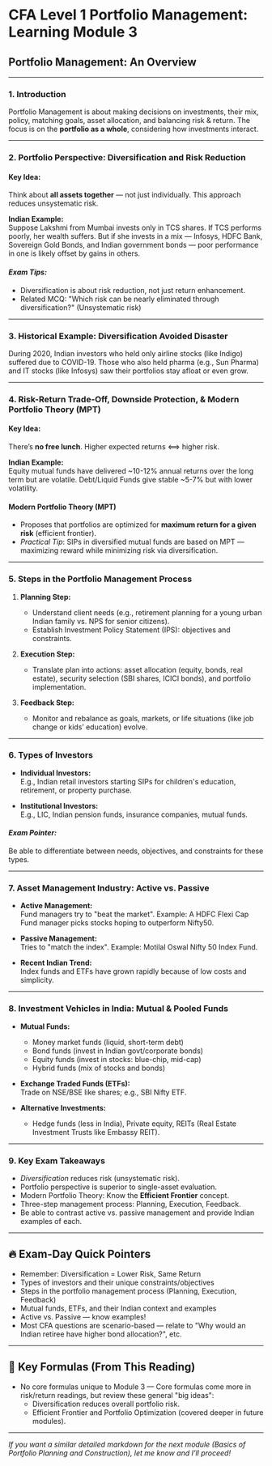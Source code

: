 # CFA Level 1 Portfolio Management: Learning Module 3
## Portfolio Management: An Overview

---

### 1. Introduction

Portfolio Management is about making decisions on investments, their mix, policy, matching goals, asset allocation, and balancing risk & return. The focus is on the **portfolio as a whole**, considering how investments interact.

---

### 2. Portfolio Perspective: Diversification and Risk Reduction

#### Key Idea:
Think about **all assets together** — not just individually. This approach reduces unsystematic risk.

**Indian Example:**  
Suppose Lakshmi from Mumbai invests only in TCS shares. If TCS performs poorly, her wealth suffers. But if she invests in a mix — Infosys, HDFC Bank, Sovereign Gold Bonds, and Indian government bonds — poor performance in one is likely offset by gains in others.

#### *Exam Tips:*
- Diversification is about risk reduction, not just return enhancement.
- Related MCQ: "Which risk can be nearly eliminated through diversification?" (Unsystematic risk)

---

### 3. Historical Example: Diversification Avoided Disaster

During 2020, Indian investors who held only airline stocks (like Indigo) suffered due to COVID-19. Those who also held pharma (e.g., Sun Pharma) and IT stocks (like Infosys) saw their portfolios stay afloat or even grow.

---

### 4. Risk-Return Trade-Off, Downside Protection, & Modern Portfolio Theory (MPT)

#### Key Idea:
There’s **no free lunch**. Higher expected returns ⟺ higher risk.

**Indian Example:**  
Equity mutual funds have delivered ~10-12% annual returns over the long term but are volatile. Debt/Liquid Funds give stable ~5-7% but with lower volatility.

#### Modern Portfolio Theory (MPT)
- Proposes that portfolios are optimized for **maximum return for a given risk** (efficient frontier).
- *Practical Tip*: SIPs in diversified mutual funds are based on MPT — maximizing reward while minimizing risk via diversification.

---

### 5. Steps in the Portfolio Management Process

1. **Planning Step:**
   - Understand client needs (e.g., retirement planning for a young urban Indian family vs. NPS for senior citizens).
   - Establish Investment Policy Statement (IPS): objectives and constraints.

2. **Execution Step:**
   - Translate plan into actions: asset allocation (equity, bonds, real estate), security selection (SBI shares, ICICI bonds), and portfolio implementation.

3. **Feedback Step:**
   - Monitor and rebalance as goals, markets, or life situations (like job change or kids’ education) evolve.

---

### 6. Types of Investors

- **Individual Investors:**  
  E.g., Indian retail investors starting SIPs for children's education, retirement, or property purchase.

- **Institutional Investors:**  
  E.g., LIC, Indian pension funds, insurance companies, mutual funds.

#### *Exam Pointer:*
Be able to differentiate between needs, objectives, and constraints for these types.

---

### 7. Asset Management Industry: Active vs. Passive

- **Active Management:**  
  Fund managers try to "beat the market". Example: A HDFC Flexi Cap Fund manager picks stocks hoping to outperform Nifty50.

- **Passive Management:**  
  Tries to "match the index". Example: Motilal Oswal Nifty 50 Index Fund.

- **Recent Indian Trend:**  
  Index funds and ETFs have grown rapidly because of low costs and simplicity.

---

### 8. Investment Vehicles in India: Mutual & Pooled Funds

- **Mutual Funds:**
  - Money market funds (liquid, short-term debt)
  - Bond funds (invest in Indian govt/corporate bonds)
  - Equity funds (invest in stocks: blue-chip, mid-cap)
  - Hybrid funds (mix of stocks and bonds)

- **Exchange Traded Funds (ETFs):**  
  Trade on NSE/BSE like shares; e.g., SBI Nifty ETF.

- **Alternative Investments:**  
  - Hedge funds (less in India), Private equity, REITs (Real Estate Investment Trusts like Embassy REIT).

---

### 9. **Key Exam Takeaways**

- *Diversification* reduces risk (unsystematic risk).
- Portfolio perspective is superior to single-asset evaluation.
- Modern Portfolio Theory: Know the **Efficient Frontier** concept.
- Three-step management process: Planning, Execution, Feedback.
- Be able to contrast active vs. passive management and provide Indian examples of each.

---

## 🔥 Exam-Day Quick Pointers

- Remember: Diversification = Lower Risk, Same Return
- Types of investors and their unique constraints/objectives
- Steps in the portfolio management process (Planning, Execution, Feedback)
- Mutual funds, ETFs, and their Indian context and examples
- Active vs. Passive — know examples!
- Most CFA questions are scenario-based — relate to "Why would an Indian retiree have higher bond allocation?", etc.

---

## 📒 Key Formulas (From This Reading)

- No core formulas unique to Module 3 — Core formulas come more in risk/return readings, but review these general "big ideas":
  - Diversification reduces overall portfolio risk.
  - Efficient Frontier and Portfolio Optimization (covered deeper in future modules).

---

*If you want a similar detailed markdown for the next module (Basics of Portfolio Planning and Construction), let me know and I’ll proceed!*
